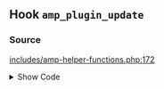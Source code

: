 ## Hook `amp_plugin_update`

### Source

[includes/amp-helper-functions.php:172](https://github.com/ampproject/amp-wp/blob/develop/includes/amp-helper-functions.php#L172)

<details>
<summary>Show Code</summary>

```php
do_action( 'amp_plugin_update', $old_version );
```

</details>
